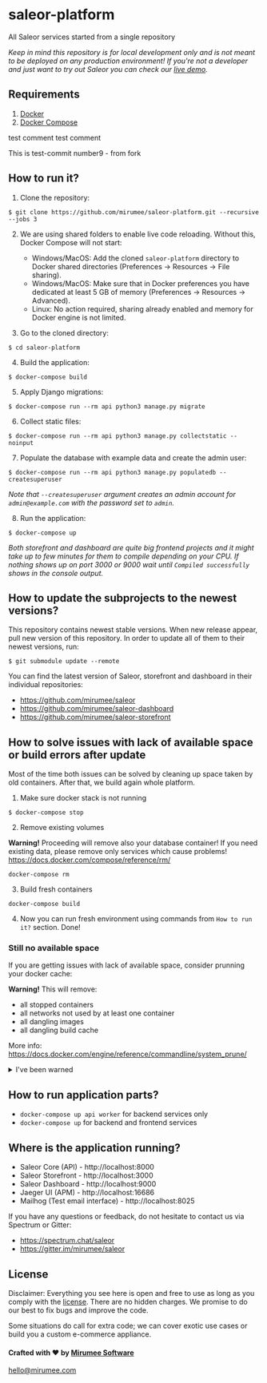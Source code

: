 # saleor-platform
All Saleor services started from a single repository

*Keep in mind this repository is for local development only and is not meant to be deployed on any production environment! If you're not a developer and just want to try out Saleor you can check our [live demo](https://demo.saleor.io/).*

## Requirements
1. [Docker](https://docs.docker.com/install/)
2. [Docker Compose](https://docs.docker.com/compose/install/)

test comment test comment

This is test-commit number9 - from fork


## How to run it?

1. Clone the repository:

```
$ git clone https://github.com/mirumee/saleor-platform.git --recursive --jobs 3
```

2. We are using shared folders to enable live code reloading. Without this, Docker Compose will not start:
    - Windows/MacOS: Add the cloned `saleor-platform` directory to Docker shared directories (Preferences -> Resources -> File sharing).
    - Windows/MacOS: Make sure that in Docker preferences you have dedicated at least 5 GB of memory (Preferences -> Resources -> Advanced).
    - Linux: No action required, sharing already enabled and memory for Docker engine is not limited.

3. Go to the cloned directory:
```
$ cd saleor-platform
```

4. Build the application:
```
$ docker-compose build
```

5. Apply Django migrations:
```
$ docker-compose run --rm api python3 manage.py migrate
```

6. Collect static files:
```
$ docker-compose run --rm api python3 manage.py collectstatic --noinput
```

7. Populate the database with example data and create the admin user:
```
$ docker-compose run --rm api python3 manage.py populatedb --createsuperuser
```
*Note that `--createsuperuser` argument creates an admin account for `admin@example.com` with the password set to `admin`.*

8. Run the application:
```
$ docker-compose up
```
*Both storefront and dashboard are quite big frontend projects and it might take up to few minutes for them to compile depending on your CPU. If nothing shows up on port 3000 or 9000 wait until `Compiled successfully` shows in the console output.*


## How to update the subprojects to the newest versions?
This repository contains newest stable versions.
When new release appear, pull new version of this repository.
In order to update all of them to their newest versions, run:
```
$ git submodule update --remote
```

You can find the latest version of Saleor, storefront and dashboard in their individual repositories:

- https://github.com/mirumee/saleor
- https://github.com/mirumee/saleor-dashboard
- https://github.com/mirumee/saleor-storefront

## How to solve issues with lack of available space or build errors after update

Most of the time both issues can be solved by cleaning up space taken by old containers. After that, we build again whole platform. 


1. Make sure docker stack is not running
```
$ docker-compose stop
```

2. Remove existing volumes

**Warning!** Proceeding will remove also your database container! If you need existing data, please remove only services which cause problems! https://docs.docker.com/compose/reference/rm/
```
docker-compose rm
```

3. Build fresh containers 
```
docker-compose build
```

4. Now you can run fresh environment using commands from `How to run it?` section. Done!

### Still no available space

If you are getting issues with lack of available space, consider prunning your docker cache:

**Warning!** This will remove:
  - all stopped containers
  - all networks not used by at least one container
  - all dangling images
  - all dangling build cache 
  
  More info: https://docs.docker.com/engine/reference/commandline/system_prune/
  
<details><summary>I've been warned</summary>
<p>

```
$ docker system prune
```

</p>
</details>

## How to run application parts?
  - `docker-compose up api worker` for backend services only
  - `docker-compose up` for backend and frontend services


## Where is the application running?
- Saleor Core (API) - http://localhost:8000
- Saleor Storefront - http://localhost:3000
- Saleor Dashboard - http://localhost:9000
- Jaeger UI (APM) - http://localhost:16686
- Mailhog (Test email interface) - http://localhost:8025 


If you have any questions or feedback, do not hesitate to contact us via Spectrum or Gitter:

- https://spectrum.chat/saleor
- https://gitter.im/mirumee/saleor


## License

Disclaimer: Everything you see here is open and free to use as long as you comply with the [license](https://github.com/mirumee/saleor-platform/blob/master/LICENSE). There are no hidden charges. We promise to do our best to fix bugs and improve the code.

Some situations do call for extra code; we can cover exotic use cases or build you a custom e-commerce appliance.

#### Crafted with ❤️ by [Mirumee Software](http://mirumee.com)

hello@mirumee.com
